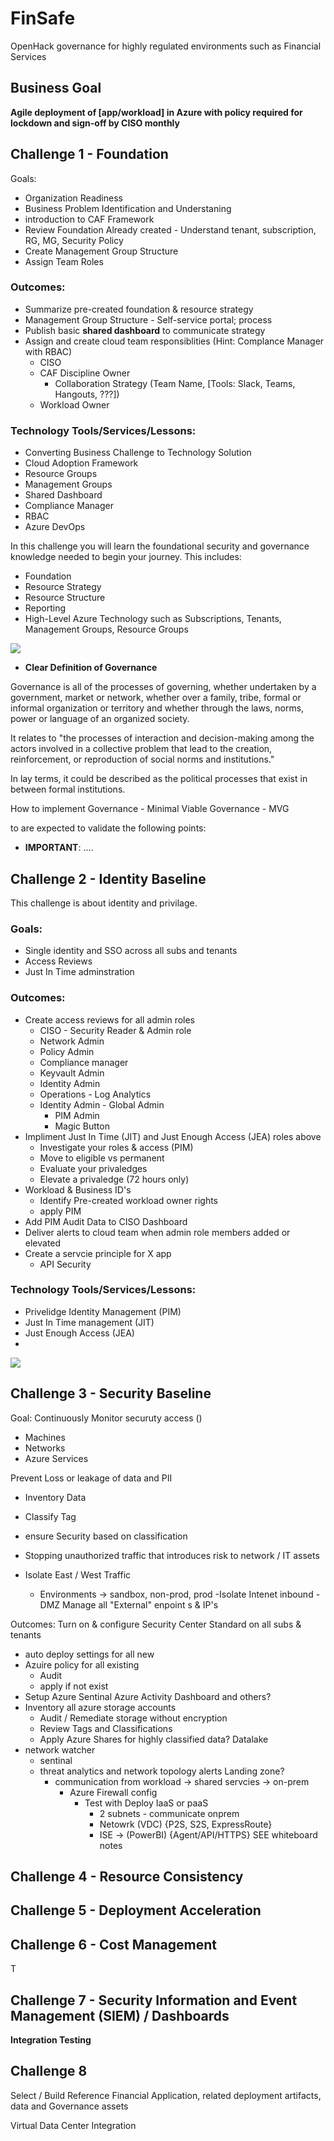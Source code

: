 # FinSafe
OpenHack governance for highly regulated environments such as Financial Services



## Business Goal
  **Agile deployment of [app/workload] in Azure with policy required for lockdown and sign-off by CISO monthly**


## Challenge 1 - Foundation
Goals: 
- Organization Readiness
- Business Problem Identification and Understaning
- introduction to CAF Framework
- Review Foundation Already created - Understand tenant, subscription, RG, MG, Security Policy
- Create Management Group Structure
- Assign Team Roles

### Outcomes: 
- Summarize pre-created foundation & resource strategy
- Management Group Structure - Self-service portal; process
- Publish basic **shared dashboard** to communicate strategy
- Assign and create cloud team responsiblities (Hint: Complance Manager with RBAC)
  - CISO
  - CAF Discipline Owner
     - Collaboration Strategy (Team Name, [Tools: Slack, Teams, Hangouts, ???])
  - Workload Owner


### Technology Tools/Services/Lessons:
- Converting Business Challenge to Technology Solution
- Cloud Adoption Framework
- Resource Groups
- Management Groups
- Shared Dashboard
- Compliance Manager
- RBAC
- Azure DevOps


In this challenge you will learn the foundational security and governance knowledge needed to begin your journey. This includes: 
- Foundation
- Resource Strategy
- Resource Structure
- Reporting
- High-Level Azure Technology such as Subscriptions, Tenants, Management Groups, Resource Groups

![](images/caf-best-practices.png?raw=true)




- **Clear Definition of Governance**

Governance is all of the processes of governing, whether undertaken by a government, market or network, whether over a family, tribe, formal or informal organization or territory and whether through the laws, norms, power or language of an organized society.

It relates to "the processes of interaction and decision-making among the actors involved in a collective problem that lead to the creation, reinforcement, or reproduction of social norms and institutions."

In lay terms, it could be described as the political processes that exist in between formal institutions.

 

How to implement Governance - Minimal Viable Governance - MVG




to are expected to validate the following points: 



- **IMPORTANT**: ....

## Challenge 2 - Identity Baseline

This challenge is about identity and privilage. 



### Goals:
- Single identity and SSO across all subs and tenants
- Access Reviews
- Just In Time adminstration

### Outcomes:
- Create access reviews for all admin roles
  - CISO - Security Reader & Admin role
  - Network Admin
  - Policy Admin 
  - Compliance manager
  - Keyvault Admin
  - Identity Admin
  - Operations - Log Analytics
  - Identity Admin - Global Admin
    - PIM Admin
    - Magic Button
- Impliment Just In Time (JIT) and Just Enough Access (JEA) roles above
  - Investigate your roles & access (PIM)
  - Move to eligible vs permanent 
  - Evaluate your privaledges
  - Elevate a privaledge (72 hours only)
- Workload & Business ID's
    - Identify Pre-created workload owner rights
    - apply PIM
- Add PIM Audit Data to CISO Dashboard
- Deliver alerts to cloud team when admin role members added or elevated
- Create a servcie principle for X app
  - API Security


### Technology Tools/Services/Lessons:
- Privelidge Identity Management (PIM)
- Just In Time management (JIT)
- Just Enough Access (JEA)
- 


![](images/regulatory-boundaries.png?raw=true)




## Challenge 3 - Security Baseline
Goal: Continuously Monitor securuty access ()
 - Machines
 - Networks
 - Azure Services


Prevent Loss or leakage of data and PII
  - Inventory Data
  - Classify Tag
  - ensure Security based on classification
- Stopping unauthorized traffic that introduces risk to network / IT assets

- Isolate East / West Traffic
  - Environments -> sandbox, non-prod, prod
-Isolate Intenet inbound - DMZ
Manage all "External" enpoint s & IP's

Outcomes: 
Turn on & configure Security Center Standard on all subs & tenants
  - auto deploy settings for all new
  - Azuire policy  for all existing
    - Audit
    - apply if not exist
  - Setup Azure Sentinal Azure Activity Dashboard and others?
  - Inventory all azure storage accounts
    - Audit / Remediate storage without encryption
    - Review Tags and Classifications
    - Apply Azure Shares for highly classified data?  Datalake
  - network watcher
    - sentinal
    - threat analytics and network topology alerts
    Landing zone?
      - communication from workload -> shared servcies -> on-prem
        - Azure Firewall config
          - Test with Deploy IaaS or paaS
            - 2 subnets - communicate onprem
            - Netowrk (VDC) {P2S, S2S, ExpressRoute}
            - ISE -> (PowerBI) {Agent/API/HTTPS}
    SEE whiteboard notes
    

## Challenge 4 - Resource Consistency 



## Challenge 5 - Deployment Acceleration 




## Challenge 6 - Cost Management 

T

## Challenge 7 - Security Information and Event Management (SIEM) / Dashboards 



**Integration Testing**




## Challenge 8



Select / Build Reference Financial Application, related deployment artifacts, data and Governance assets 

Virtual Data Center Integration 



